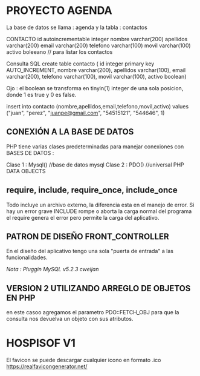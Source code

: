 # PROYECTO AGENDA

La base de datos se llama : agenda 
y la tabla : contactos

CONTACTO
id autoincrementable integer
nombre varchar(200)
apellidos varchar(200)
email varchar(200)
telefono varchar(100)
movil varchar(100)
activo boleeano // para listar los contactos

Consulta SQL
create table contacto (
id integer primary key AUTO_INCREMENT,
nombre varchar(200),
apellidos varchar(100),
email varchar(200),
telefono varchar(100),
movil varchar(100),
activo boolean)

Ojo : el boolean se transforma en tinyin(1) integer de una sola posicion, donde 1 es true y 0 es false.

insert into contacto (nombre,apellidos,email,telefono,movil,activo)
values ("juan", "perez", "juanpe@gmail.com", "54515121", "544646", 1) 

## CONEXIÓN A LA BASE DE DATOS
PHP tiene varias clases predeterminadas para manejar conexiones con BASES DE DATOS :

Clase 1 : Mysql() //base de datos mysql
Clase 2 : PDO() //universal PHP DATA OBJECTS

## require, include, require_once, include_once
Todo incluye un archivo externo, la diferencia esta en el manejo de error.
Si hay un error grave INCLUDE rompe o aborta la carga normal del programa el require genera el error pero permite la carga del aplicativo.

## PATRON DE DISEÑO FRONT_CONTROLLER

En el diseño del aplicativo tengo una sola "puerta de entrada" a las funcionalidades.

*Nota : Pluggin MySQL v5.2.3 cweijan*

## VERSION 2 UTILIZANDO ARREGLO DE OBJETOS EN PHP

en este casoo agregamos el parametro PDO::FETCH_OBJ para que la consulta nos devuelva un objeto con sus atributos.

# HOSPISOF V1

El favicon se puede descargar cualquier icono en formato .ico
https://realfavicongenerator.net/